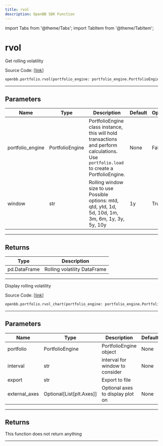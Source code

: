 ```yaml
---
title: rvol
description: OpenBB SDK Function
---
```


import Tabs from '@theme/Tabs';
import TabItem from '@theme/TabItem';

# rvol

<Tabs>
<TabItem value="model" label="Model" default>

Get rolling volatility

Source Code: [[link](https://github.com/OpenBB-finance/OpenBBTerminal/tree/main/openbb_terminal/portfolio/portfolio_model.py#L521)]

```python
openbb.portfolio.rvol(portfolio_engine: portfolio_engine.PortfolioEngine, window: str = "1y")
```

---

## Parameters

| Name | Type | Description | Default | Optional |
| ---- | ---- | ----------- | ------- | -------- |
| portfolio_engine | PortfolioEngine | PortfolioEngine class instance, this will hold transactions and perform calculations.<br/>Use `portfolio.load` to create a PortfolioEngine. | None | False |
| window | str | Rolling window size to use<br/>Possible options: mtd, qtd, ytd, 1d, 5d, 10d, 1m, 3m, 6m, 1y, 3y, 5y, 10y | 1y | True |


---

## Returns

| Type | Description |
| ---- | ----------- |
| pd.DataFrame | Rolling volatility DataFrame |
---



</TabItem>
<TabItem value="view" label="Chart">

Display rolling volatility

Source Code: [[link](https://github.com/OpenBB-finance/OpenBBTerminal/tree/main/openbb_terminal/portfolio/portfolio_view.py#L876)]

```python
openbb.portfolio.rvol_chart(portfolio_engine: portfolio_engine.PortfolioEngine, window: str = "1y", export: str = "", external_axes: Optional[List[matplotlib.axes._axes.Axes]] = None)
```

---

## Parameters

| Name | Type | Description | Default | Optional |
| ---- | ---- | ----------- | ------- | -------- |
| portfolio | PortfolioEngine | PortfolioEngine object | None | True |
| interval | str | interval for window to consider | None | True |
| export | str | Export to file |  | True |
| external_axes | Optional[List[plt.Axes]] | Optional axes to display plot on | None | True |


---

## Returns

This function does not return anything

---



</TabItem>
</Tabs>